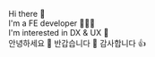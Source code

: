 Hi there 👋<br/> 
I'm a FE developer 👩🏻‍💻<br/> 
I'm interested in DX & UX 🫶<br/> 
안녕하세요 👋 반갑습니다 🤝 감사합니다 👍
